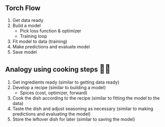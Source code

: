 ## Torch Flow

1. Get data ready
2. Build a model
    * Pick loss function & optimizer
    * Training loop 
3. Fit model to data (training)
4. Make predictions and evaluate model
5. Save model

## Analogy using cooking steps <span style="font-size:27px;">👩‍🍳</span>

1. Get ingredients ready (similar to getting data ready)
2. Develop a recipe (similar to building a model)
    * Spices (cost, optimizer, forward)
3. Cook the dish according to the recipe (similar to fitting the model to the data)
4. Taste the dish and adjust seasoning as necessary (similar to making predictions and evaluating the model)
5. Store the leftover dish for later (similar to saving the model)
